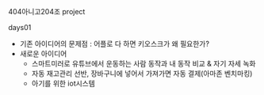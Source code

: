 404아니고204조 project

days01
- 기존 아이디어의 문제점 : 어플로 다 하면 키오스크가 왜 필요한가?
- 새로운 아이디어
    - 스마트미러로 유튜브에서 운동하는 사람 동작과 내 동작 비교 & 자기 자세 녹화
    - 자동 재고관리 선반, 장바구니에 넣어서 가져가면 자동 결제(아마존 벤치마킹)
    - 아기를 위한 iot시스템
